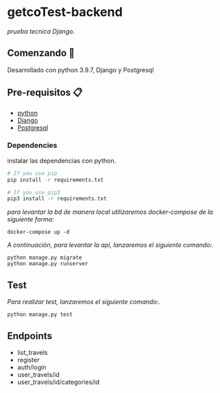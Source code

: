 # getcoTest-backend


_prueba tecnica Django._



## Comenzando 🚀

Desarrollado con python 3.9.7, Django y Postgresql


## Pre-requisitos 📋
* [python](https://www.python.org/downloads/release/python-390/)
* [Django](https://www.djangoproject.com/download/)
* [Postgresql](https://www.postgresql.org/)


### Dependencies

instalar las dependencias con python.

```bash
# If you use pip
pip install -r requirements.txt

# If you use pip3
pip3 install -r requirements.txt
```

_para levantar la bd de manera local utilizaremos docker-compose de la siguiente forma:_

```
docker-compose up -d
```


_A continuación, para levantar la api, lanzaremos el siguiente comando:._

```
python manage.py migrate
python manage.py runserver
```

## Test
_Para realizar test, lanzaremos el siguiente comando:._

```
python manage.py test
```
## Endpoints

- list_travels
- register
- auth/login
- user_travels/id
- user_travels/id/categories/id


